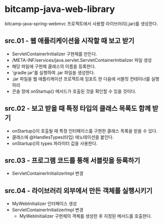 # bitcamp-java-web-library
bitcamp-java-spring-webmvc 프로젝트에서 사용할 라이브러리(.jar)를 생성한다.

## src.01 - 웹 애플리케이션을 시작할 때 보고 받기

- ServletContainerInitializer 구현체를 만든다.
- /META-INF/services/java.servlet.ServletContainerInitializer 파일 생성
- 해당 파일에 구현체 클래스의 이름을 등록한다.
- 'gradle jar'를 실행하여 .jar 파일을 생성한다.
- .jar 파일을 웹 애플리케이션 프로젝트에 임포트 한 다음에 서블릿 컨테이너를 실행하라
- 콘솔 창에 onStartup() 메서드가 호출된 것을 확인할 수 있을 것이다.

## src.02 - 보고 받을 때 특정 타입의 클래스 목록도 함께 받기
- onStartup()이 호출될 때 특정 인터페이스를 구현한 클래스 목록을 받을 수 있다.
- 클래스에 @HandlesTypes(타입) 애노테이션을 붙인다.
- onStartup()의 types 파라미터 값을 사용한다.

## src.03 - 프로그램 코드를 통해 서블릿을 등록하기

- ServletContainerInitializerImpl 변경

## src.04 - 라이브러리 외부에서 만든 객체를 실행시키기

- MyWebInitializer 인터페이스 생성
- ServletContainerInitializerImpl 변경
  - MyWebInitializer 구현체의 객체를 생성한 후 지정된 메서드를 호출한다.